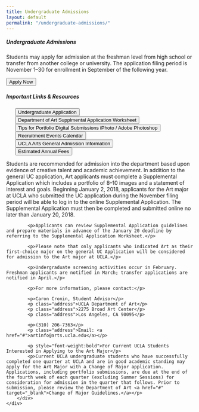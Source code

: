 ```yaml
---
title: Undergraduate Admissions
layout: default
permalink: "/undergraduate-admissions/"
---
```


<div class="container  mt-0  bg-secondary">
	<div class="row  px-5  py-4">
		<h5 class="font-serif-1  serif-headline-1">Undergraduate Admissions</h5>
		<p>Students may apply for admission at the freshman level from high school or transfer from another college or university. The application filing period is November 1–30 for enrollment in September of the following year.</p>
		<button class="mx-1  btn  btn-warning font-weight-bold btn--nav px-5">Apply Now</button>
	</div>
</div>
<div class="container px-3 px-sm-0 mt-5">
	<div class="row">
		<div class="col-sm-4 px-md-5">
			<h5>Important Links & Resources</h5>
			<ul style="list-style-type:none" class="px-0">
				<li><button type="button" class="btn btn-block">Undergraduate Application</button></li>
				<li><button type="button" class="btn btn-block">Department of Art Supplmental Application Worksheet</button></li>
				<li><button type="button" class="btn btn-block">Tips for Portfolio Digital Submissions iPhoto / Adobe Photoshop</button></li>
				<li><button type="button" class="btn btn-block">Recruitment Events Calendar</button></li>
				<li><button type="button" class="btn btn-block">UCLA Arts General Admission Information</button></li>
				<li><button type="button" class="btn btn-block">Estimated Annual Fees</button></li>
			</ul>
		</div>
		<div class="col-sm-8  col-md-7  offset-sm-0  offset-md-1">
			<p>Students are recommended for admission into the department based upon evidence of creative talent and academic achievement. In addition to the general UC application, Art applicants must complete a Supplemental Application which includes a portfolio of 8–10 images and a statement of interest and goals. Beginning January 2, 2018, applicants for the Art major at UCLA who submitted the UC application during the November filing period will be able to log in to the online Supplemental Application. The Supplemental Application must then be completed and submitted online no later than January 20, 2018.</p>

			<p>Applicants can review Supplemental Application guidelines and prepare materials in advance of the January 20 deadline by referring to the Supplemental Application Worksheet.</p>

			<p>Please note that only applicants who indicated Art as their first-choice major on the general UC Application will be considered for admission to the Art major at UCLA.</p>

			<p>Undergraduate screening activities occur in February. Freshman applicants are notified in March; transfer applications are notified in April.</p>

			<p>For more information, please contact:</p>

			<p>Caron Cronin, Student Advisor</p>
			<p class="address">UCLA Department of Art</p>
			<p class="address">2275 Broad Art Center</p>
			<p class="address">Los Angeles, CA 90095</p>

			<p>(310) 206-7363</p>
			<p class="address">Email: <a href="#">artinfo@arts.ucla.edu</a></p>

			<p style="font-weight:bold">For Current UCLA Students Interested in Applying to the Art Major</p>
			<p>Current UCLA undergraduate students who have successfully completed one quarter at UCLA and are in good academic standing may apply for the Art Major with a Change of Major application. Applications, including portfolio submissions, are due at the end of the fourth week of each quarter (excluding Summer Sessions) for consideration for admission in the quarter that follows. Prior to submission, please review the Department of Art <a href="#" target="_blank">Change of Major Guidelines.</a></p>
		</div>
	</div>
</div>
